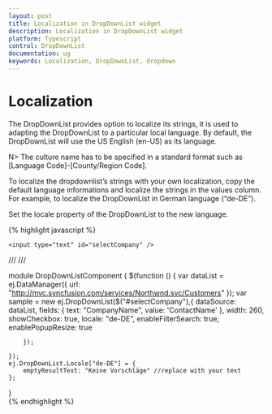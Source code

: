 ```yaml
---
layout: post
title: Localization in DropDownList widget
description: Localization in DropDownList widget
platform: Typescript
control: DropDownList
documentation: ug
keywords: Localization, DropDownList, dropdown
---
```

# Localization

The DropDownList provides option to localize its strings, it is used to adapting the DropDownList to a particular local language. By default, the DropDownList will use the US English (en-US) as its language.

N> The culture name has to be specified in a standard format such as [Language Code]-[County/Region Code].

To localize the dropdownlist’s strings with your own localization, copy the default language informations and localize the strings in the values column. For example, to localize the DropDownList in German language (“de-DE”).

Set the locale property of the DropDownList to the new language.


{% highlight javascript %}

    <input type="text" id="selectCompany" />
/// <reference path="tsfiles/jquery.d.ts" />
/// <reference path="tsfiles/ej.web.all.d.ts" />

module DropDownListComponent {
    $(function () {
        var dataList = ej.DataManager({ url: "http://mvc.syncfusion.com/services/Northwnd.svc/Customers" });
        var sample = new ej.DropDownList($("#selectCompany"),{
            dataSource: dataList,
            fields: { text: "CompanyName", value: 'ContactName' },
            width: 260,
            showCheckbox: true,
            locale: "de-DE",
            enableFilterSearch: true,
            enablePopupResize: true

        });

    });
    ej.DropDownList.Locale["de-DE"] = {
        emptyResultText: "Keine Vorschläge" //replace with your text  
    };
}  
{% endhighlight %}
